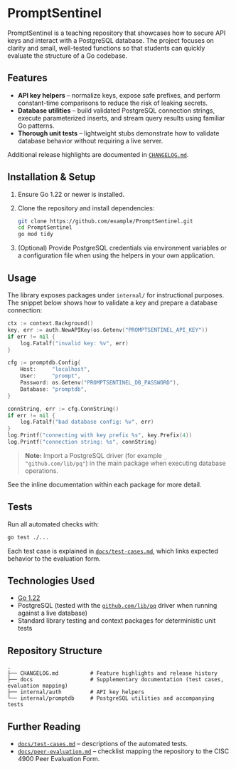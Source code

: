 # PromptSentinel

PromptSentinel is a teaching repository that showcases how to secure API keys
and interact with a PostgreSQL database. The project focuses on clarity and
small, well-tested functions so that students can quickly evaluate the structure
of a Go codebase.

## Features

- **API key helpers** – normalize keys, expose safe prefixes, and perform
  constant-time comparisons to reduce the risk of leaking secrets.
- **Database utilities** – build validated PostgreSQL connection strings,
  execute parameterized inserts, and stream query results using familiar Go
  patterns.
- **Thorough unit tests** – lightweight stubs demonstrate how to validate
  database behavior without requiring a live server.

Additional release highlights are documented in [`CHANGELOG.md`](CHANGELOG.md).

## Installation & Setup

1. Ensure Go 1.22 or newer is installed.
2. Clone the repository and install dependencies:

   ```bash
   git clone https://github.com/example/PromptSentinel.git
   cd PromptSentinel
   go mod tidy
   ```

3. (Optional) Provide PostgreSQL credentials via environment variables or a
   configuration file when using the helpers in your own application.

## Usage

The library exposes packages under `internal/` for instructional purposes. The
snippet below shows how to validate a key and prepare a database connection:

```go
ctx := context.Background()
key, err := auth.NewAPIKey(os.Getenv("PROMPTSENTINEL_API_KEY"))
if err != nil {
    log.Fatalf("invalid key: %v", err)
}

cfg := promptdb.Config{
    Host:     "localhost",
    User:     "prompt",
    Password: os.Getenv("PROMPTSENTINEL_DB_PASSWORD"),
    Database: "promptdb",
}

connString, err := cfg.ConnString()
if err != nil {
    log.Fatalf("bad database config: %v", err)
}
log.Printf("connecting with key prefix %s", key.Prefix(4))
log.Printf("connection string: %s", connString)
```

> **Note:** Import a PostgreSQL driver (for example `_ "github.com/lib/pq"`) in
> the main package when executing database operations.

See the inline documentation within each package for more detail.

## Tests

Run all automated checks with:

```bash
go test ./...
```

Each test case is explained in [`docs/test-cases.md`](docs/test-cases.md), which
links expected behavior to the evaluation form.

## Technologies Used

- [Go 1.22](https://go.dev/doc/)
- PostgreSQL (tested with the [`github.com/lib/pq`](https://pkg.go.dev/github.com/lib/pq) driver when running against a live database)
- Standard library testing and context packages for deterministic unit tests

## Repository Structure

```
.
├── CHANGELOG.md          # Feature highlights and release history
├── docs                  # Supplementary documentation (test cases, evaluation mapping)
├── internal/auth         # API key helpers
└── internal/promptdb     # PostgreSQL utilities and accompanying tests
```

## Further Reading

- [`docs/test-cases.md`](docs/test-cases.md) – descriptions of the automated
  tests.
- [`docs/peer-evaluation.md`](docs/peer-evaluation.md) – checklist mapping the
  repository to the CISC 4900 Peer Evaluation Form.
